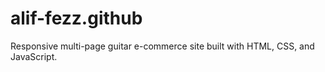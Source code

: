 # alif-fezz.github
Responsive multi-page guitar e-commerce site built with HTML, CSS, and JavaScript.
